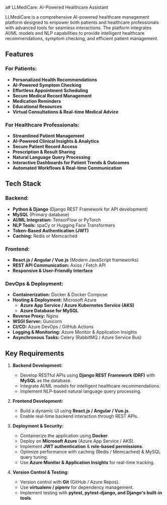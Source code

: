 a# LLMediCare: AI-Powered Healthcare Assistant

LLMediCare is a comprehensive AI-powered healthcare management platform designed to empower both patients and healthcare professionals with advanced tools for seamless interactions. The platform integrates AI/ML models and NLP capabilities to provide intelligent healthcare recommendations, symptom checking, and efficient patient management. 

## Features

### For Patients:
- **Personalized Health Recommendations**
- **AI-Powered Symptom Checking**
- **Effortless Appointment Scheduling**
- **Secure Medical Record Management**
- **Medication Reminders**
- **Educational Resources**
- **Virtual Consultations & Real-time Medical Advice**

### For Healthcare Professionals:
- **Streamlined Patient Management**
- **AI-Powered Clinical Insights & Analytics**
- **Secure Patient Record Access**
- **Prescription & Result Sharing**
- **Natural Language Query Processing**
- **Interactive Dashboards for Patient Trends & Outcomes**
- **Automated Workflows & Real-time Communication**

## Tech Stack

### Backend:
- **Python & Django** (Django REST Framework for API development)
- **MySQL** (Primary database)
- **AI/ML Integration:** TensorFlow or PyTorch
- **NLP Tools:** spaCy or Hugging Face Transformers
- **Token-Based Authentication (JWT)**
- **Caching:** Redis or Memcached

### Frontend:
- **React.js / Angular / Vue.js** (Modern JavaScript frameworks)
- **REST API Communication:** Axios / Fetch API
- **Responsive & User-Friendly Interface**

### DevOps & Deployment:
- **Containerization:** Docker & Docker Compose
- **Hosting & Deployment:** Microsoft Azure
  - **Azure App Service / Azure Kubernetes Service (AKS)**
  - **Azure Database for MySQL**
- **Reverse Proxy:** Nginx
- **WSGI Server:** Gunicorn
- **CI/CD:** Azure DevOps / GitHub Actions
- **Logging & Monitoring:** Azure Monitor & Application Insights
- **Asynchronous Tasks:** Celery (RabbitMQ / Azure Service Bus)

## Key Requirements

1. **Backend Development:**
   - Develop RESTful APIs using **Django REST Framework (DRF)** with **MySQL** as the database.
   - Integrate AI/ML models for intelligent healthcare recommendations.
   - Implement NLP-based natural language query processing.

2. **Frontend Development:**
   - Build a dynamic UI using **React.js / Angular / Vue.js**.
   - Enable real-time backend interaction through REST APIs.

3. **Deployment & Security:**
   - Containerize the application using **Docker**.
   - Deploy on **Microsoft Azure** (Azure App Service / AKS).
   - Implement **JWT authentication** & **role-based permissions**.
   - Optimize performance with caching (Redis / Memcached) & MySQL query tuning.
   - Use **Azure Monitor & Application Insights** for real-time tracking.

4. **Version Control & Testing:**
   - Version control with **Git** (GitHub / Azure Repos).
   - Use **virtualenv / pipenv** for dependency management.
   - Implement testing with **pytest, pytest-django, and Django's built-in tools**.
